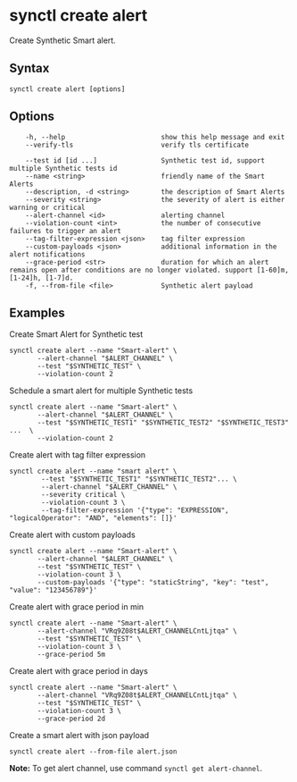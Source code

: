 # synctl create alert 

Create Synthetic Smart alert.

## Syntax
```
synctl create alert [options]
```

## Options
```
    -h, --help                        show this help message and exit
    --verify-tls                      verify tls certificate

    --test id [id ...]                Synthetic test id, support multiple Synthetic tests id
    --name <string>                   friendly name of the Smart Alerts
    --description, -d <string>        the description of Smart Alerts
    --severity <string>               the severity of alert is either warning or critical
    --alert-channel <id>              alerting channel
    --violation-count <int>           the number of consecutive failures to trigger an alert
    --tag-filter-expression <json>    tag filter expression
    --custom-payloads <json>          additional information in the alert notifications
    --grace-period <str>              duration for which an alert remains open after conditions are no longer violated. support [1-60]m, [1-24]h, [1-7]d.
    -f, --from-file <file>            Synthetic alert payload
```

## Examples

Create Smart Alert for Synthetic test
```
synctl create alert --name "Smart-alert" \
       --alert-channel "$ALERT_CHANNEL" \
       --test "$SYNTHETIC_TEST" \
       --violation-count 2
```

Schedule a smart alert for multiple Synthetic tests
```
synctl create alert --name "Smart-alert" \
       --alert-channel "$ALERT_CHANNEL" \
       --test "$SYNTHETIC_TEST1" "$SYNTHETIC_TEST2" "$SYNTHETIC_TEST3" ...  \
       --violation-count 2
```

Create alert with tag filter expression
```      
synctl create alert --name "smart alert" \
        --test "$SYNTHETIC_TEST1" "$SYNTHETIC_TEST2"... \
        --alert-channel "$ALERT_CHANNEL" \
        --severity critical \
        --violation-count 3 \
        --tag-filter-expression '{"type": "EXPRESSION", "logicalOperator": "AND", "elements": []}'
```
Create alert with custom payloads 
```
synctl create alert --name "Smart-alert" \
       --alert-channel "$ALERT_CHANNEL" \
       --test "$SYNTHETIC_TEST" \
       --violation-count 3 \
       --custom-payloads '{"type": "staticString", "key": "test", "value": "123456789"}'
```
Create alert with grace period in min
```
synctl create alert --name "Smart-alert" \
       --alert-channel "VRq9Z08t$ALERT_CHANNELCntLjtqa" \
       --test "$SYNTHETIC_TEST" \
       --violation-count 3 \
       --grace-period 5m
```
Create alert with grace period in days
```
synctl create alert --name "Smart-alert" \
       --alert-channel "VRq9Z08t$ALERT_CHANNELCntLjtqa" \
       --test "$SYNTHETIC_TEST" \
       --violation-count 3 \
       --grace-period 2d
```
Create a smart alert with json payload
```
synctl create alert --from-file alert.json
```

**Note:** To get alert channel, use command `synctl get alert-channel`.
